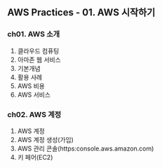 ## AWS Practices - 01. AWS 시작하기

### ch01. AWS 소개
1.  클라우드 컴퓨팅
2.  아마존 웹 서비스
3.  기본개념
4.  활용 사례
5.  AWS 비용
6.  AWS 서비스

### ch02. AWS 계정
1.  AWS 계정
2.  AWS 계정 생성(가입)
3.  AWS 관리 콘솔(https:console.aws.amazon.com)
4.  키 페어(EC2)